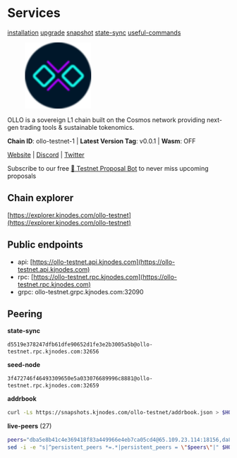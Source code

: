 # Services

[installation](./installation/ "mention") [upgrade](./upgrade/ "mention") [snapshot](./snapshot/ "mention") [state-sync](./state-sync/ "mention") [useful-commands](./useful-commands/ "mention")

<figure><img src="https://raw.githubusercontent.com/kj89/cosmos-images/main/logos/ollo.png" width="150" alt=""><figcaption></figcaption></figure>

OLLO is a sovereign L1 chain built on the Cosmos network providing  next-gen trading tools & sustainable tokenomics.

**Chain ID**: ollo-testnet-1 | **Latest Version Tag**: v0.0.1 | **Wasm**: OFF

[Website](https://www.ollostation.zone) | [Discord](https://discord.com/invite/GxBqZ9mSSm) | [Twitter](https://twitter.com/OLLOStation)



Subscribe to our free [🤖 Testnet Proposal Bot](https://t.me/kjnodes_testnet_proposal_bot) to never miss upcoming proposals


## Chain explorer
[https://explorer.kjnodes.com/ollo-testnet](https://explorer.kjnodes.com/ollo-testnet)

## Public endpoints

* api: [https://ollo-testnet.api.kjnodes.com](https://ollo-testnet.api.kjnodes.com)
* rpc: [https://ollo-testnet.rpc.kjnodes.com](https://ollo-testnet.rpc.kjnodes.com)
* grpc: ollo-testnet.grpc.kjnodes.com:32090

## Peering

**state-sync**

```text
d5519e378247dfb61dfe90652d1fe3e2b3005a5b@ollo-testnet.rpc.kjnodes.com:32656
```

**seed-node**

```text
3f472746f46493309650e5a033076689996c8881@ollo-testnet.rpc.kjnodes.com:32659
```

**addrbook**
```bash
curl -Ls https://snapshots.kjnodes.com/ollo-testnet/addrbook.json > $HOME/.ollo/config/addrbook.json
```

**live-peers** (27)
```bash
peers="dba5e8b41c4e369418f83a449966e4eb7ca05cd4@65.109.23.114:18156,da8d3ca8e1c147f0037b1c43ad3de7174f5ec1b7@209.145.59.224:26656,f263b8daa389998a3f5d72509c338119b1802e19@51.178.65.184:22656,d5519e378247dfb61dfe90652d1fe3e2b3005a5b@65.109.68.190:32656,47655c33bdecae7f449301197d8b951a97e1b680@89.58.59.75:26656,742d7dccc98ccc2b30abb6ea172fc2175782db50@148.251.91.185:26656,80b1ad27820f58b49e7a5a68881f0248a6269e9b@65.108.132.239:15656,2a8f0fada8b8b71b8154cf30ce44aebea1b5fe3d@162.19.238.122:26656,3ea40f63890f10272201edf96d2a49e197e52091@65.108.105.48:18156,69d2c02f413bea1376f5398646f0c2ce0f82d62e@141.94.73.93:26656,9865c6e15faced6643adc228e3a59744e1b4e277@116.203.29.162:46656,4b73754c2c10d523ffd43ca95d9cb6e0ad8204a4@5.189.148.147:26656,d6c5ff021b091a1fd93b9f811cf7fca0d31e8510@65.108.238.61:46656,a487497f2c80b53fa0908ce072a94a99be698b6b@142.132.162.28:46656,42beefd08b5f8580177d1506220db3a548090262@65.108.195.29:26116,595a8418f3f68a499a873148ec19a95b0f34390c@65.109.82.106:32656,cba0eacc21eaddadc8903d503b1db12dd002fd0f@65.108.226.183:18156,d14b740968d24aa5c31ade7dbda2b1204c40f24c@65.109.52.156:46656,b5f55cfc7b4d19f2dd3cdc71795f5a81e2c67f96@38.242.232.72:26656,5c2a752c9b1952dbed075c56c600c3a79b58c395@195.3.220.135:27006,799dff05af5d30477f44c816753ff89104b2b8b5@116.202.227.117:32656,0bee9e500e51465917506b47691a8fb032100da9@94.130.200.168:32656,ab89596768849d679ed11a9e1848224760a278cc@83.171.248.175:32656,cadc2b601a188aedbe4156a6eb5a81e00770bcfc@65.108.219.110:26656,1e5d9db4138ed31ecf81b09365230d33360f8cde@65.109.81.119:32656,02de163f7b41c856df373c016af1f2ad3e8259c6@114.246.207.44:2606,f97a75fb69d3a5fe893dca7c8d238ccc0bd66a8f@94.23.23.189:6969"
sed -i -e "s|^persistent_peers *=.*|persistent_peers = \"$peers\"|" $HOME/.ollo/config/config.toml
```
